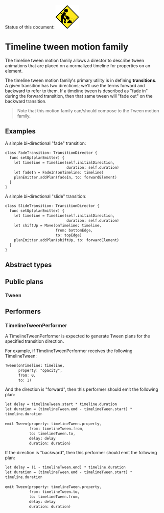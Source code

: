 Status of this document:
![](../../_assets/under-construction-flashing-barracade-animation.gif)

# Timeline tween motion family

The timeline tween motion family allows a director to describe tween animations that are placed on a normalized timeline for properties on an element.

The timeline tween motion family's primary utility is in defining **transitions**. A given transition has two directions; we'll use the terms forward and backward to refer to them. If a timeline tween is described as "fade in" during the forward transition, then that same tween will "fade out" on the backward transition.

> Note that this motion family can/should compose to the Tween motion family.

## Examples

A simple bi-directional "fade" transition:

    class FadeTransition: TransitionDirector {
      func setUp(planEmitter) {
        let timeline = Timeline(self.initialDirection,
                                duration: self.duration)
        let fadeIn = FadeIn(onTimeline: timeline)
        planEmitter.addPlan(fadeIn, to: forwardElement)
      }
    }

A simple bi-directional "slide" transition:

    class SlideTransition: TransitionDirector {
      func setUp(planEmitter) {
        let timeline = Timeline(self.initialDirection,
                                duration: self.duration)
        let shiftUp = Move(onTimeline: timeline,
                           from: bottomEdge,
                           to: topEdge)
        planEmitter.addPlan(shiftUp, to: forwardElement)
      }
    }

## Abstract types

## Public plans

### Tween

## Performers

### TimelineTweenPerformer

A TimelineTweenPerformer is expected to generate Tween plans for the specified transition direction.

For example, if TimelineTweenPerformer receives the following TimelineTween:

    Tween(onTimeline: timeline,
          property: "opacity",
          from: 0,
          to: 1)

And the direction is "forward", then this performer should emit the following plan:

    let delay = timelineTween.start * timeline.duration
    let duration = (timelineTween.end - timelineTween.start) * timeline.duration
    
    emit Tween(property: timelineTween.property,
               from: timelineTween.from,
               to: timelineTween.to,
               delay: delay
               duration: duration)

If the direction is "backward", then this performer should emit the following plan:

    let delay = (1 - timelineTween.end) * timeline.duration
    let duration = (timelineTween.end - timelineTween.start) * timeline.duration
    
    emit Tween(property: timelineTween.property,
               from: timelineTween.to,
               to: timelineTween.from,
               delay: delay
               duration: duration)
